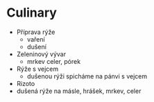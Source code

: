 # Culinary

- Příprava rýže
  - vaření
  - dušení
- Zeleninový vývar
  - mrkev celer, pórek
- Rýže s vejcem
  - dušenou rýži spicháme na pánvi s vejcem
- Rizoto
- dušená rýže na másle, hrášek, mrkev, celer

